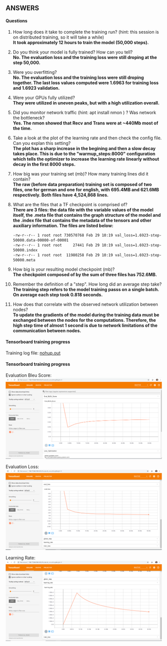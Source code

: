 ## ANSWERS

#### Questions

1. How long does it take to complete the training run? (hint: this session is on distributed training, so it will take a while)  
**It took approximately 12 hours to train the model (50,000 steps).**  

2. Do you think your model is fully trained? How can you tell?  
**No. The evaluation loss and the training loss were still droping at the step 50,000.**  

3. Were you overfitting?  
**No. The evaluation loss and the training loss were still droping together. The last loss values computed were 1.6963 for training loss and 1.6923 validation.**   

4. Were your GPUs fully utilized?  
**They were utilized in uneven peaks, but with a high utilization overall.**  

5. Did you monitor network traffic (hint: apt install nmon ) ? Was network the bottleneck?  
**Yes. The nmon showed that Recv and Trans were at ~440Mb most of the time.**  

6. Take a look at the plot of the learning rate and then check the config file. Can you explan this setting?  
**The plot has a sharp increase in the begining and then a slow decay takes place. This is due to the "warmup_steps:8000" configuration which tells the optimizer to increase the learning rate linearly without decay in the first 8000 steps.**  

7. How big was your training set (mb)? How many training lines did it contain?  
**The raw (before data preparation) training set is composed of two files, one for german and one for english, with 695.4MB and 621.6MB respectively. Both files have 4,524,868 lines.**

8. What are the files that a TF checkpoint is comprised of?  
**There are 3 files: the data file with the variable values of the model itself, the .meta file that contains the graph structure of the model and the .index file that contains the metadata of the tensors and other auxiliary information. The files are listed below:**  

    ```  
    -rw-r--r-- 1 root root 730570768 Feb 29 10:19 val_loss=1.6923-step-50000.data-00000-of-00001
    -rw-r--r-- 1 root root     27441 Feb 29 10:19 val_loss=1.6923-step-50000.index
    -rw-r--r-- 1 root root  11980258 Feb 29 10:19 val_loss=1.6923-step-50000.meta
    ```  

9. How big is your resulting model checkpoint (mb)?  
**The checkpoint composed of by the sum of three files has 752.6MB.**

10. Remember the definition of a "step". How long did an average step take?  
**The training step refers to the model training passs on a single batch. On average each step took 0.818 seconds.**  

11. How does that correlate with the observed network utilization between nodes?  
**To update the gradients of the model during the training data must be exchanged between the nodes for the computations. Therefore, the high step time of almost 1 second is due to network limitations of the communication between nodes.** 

#### Tensorboard training progress
Training log file: [nohup.out](https://github.com/NVIDIA/OpenSeq2Seq/)

#### Tensorboard training progress

Evaluation Bleu Score:  
![Evaluation Bleu Score](tensorboard-bleu-score.PNG)  

Evaluation Loss:  
![Evaluation Loss](tensorboard-eval_loss.PNG)  

Learning Rate:  
![Learning Rate](tensorboard-learning-rate.PNG)  

